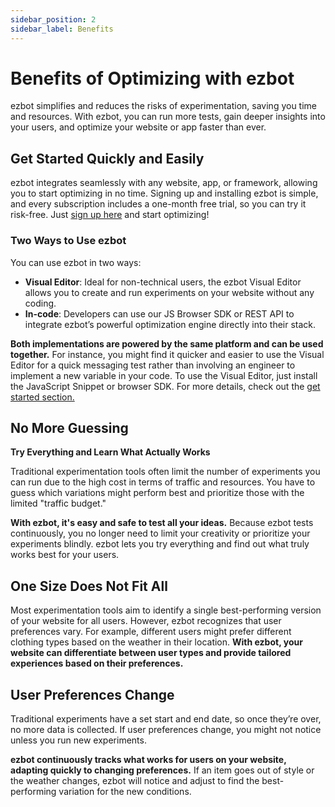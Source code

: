 ```yaml
---
sidebar_position: 2
sidebar_label: Benefits
---
```


# Benefits of Optimizing with ezbot

ezbot simplifies and reduces the risks of experimentation, saving you time and resources. With ezbot, you can run more tests, gain deeper insights into your users, and optimize your website or app faster than ever.

## Get Started Quickly and Easily

ezbot integrates seamlessly with any website, app, or framework, allowing you to start optimizing in no time. Signing up and installing ezbot is simple, and every subscription includes a one-month free trial, so you can try it risk-free. Just [sign up here](https://app.ezbot.ai/sign-up) and start optimizing!

### Two Ways to Use ezbot

You can use ezbot in two ways:

- **Visual Editor**: Ideal for non-technical users, the ezbot Visual Editor allows you to create and run experiments on your website without any coding.
- **In-code**: Developers can use our JS Browser SDK or REST API to integrate ezbot’s powerful optimization engine directly into their stack.

**Both implementations are powered by the same platform and can be used together.** For instance, you might find it quicker and easier to use the Visual Editor for a quick messaging test rather than involving an engineer to implement a new variable in your code. To use the Visual Editor, just install the JavaScript Snippet or browser SDK. For more details, check out the [get started section.](/category/get-started)

## No More Guessing

**Try Everything and Learn What Actually Works**

Traditional experimentation tools often limit the number of experiments you can run due to the high cost in terms of traffic and resources. You have to guess which variations might perform best and prioritize those with the limited "traffic budget."

**With ezbot, it's easy and safe to test all your ideas.** Because ezbot tests continuously, you no longer need to limit your creativity or prioritize your experiments blindly. ezbot lets you try everything and find out what truly works best for your users.

## One Size Does Not Fit All

Most experimentation tools aim to identify a single best-performing version of your website for all users. However, ezbot recognizes that user preferences vary. For example, different users might prefer different clothing types based on the weather in their location. **With ezbot, your website can differentiate between user types and provide tailored experiences based on their preferences.**

## User Preferences Change

Traditional experiments have a set start and end date, so once they’re over, no more data is collected. If user preferences change, you might not notice unless you run new experiments.

**ezbot continuously tracks what works for users on your website, adapting quickly to changing preferences.** If an item goes out of style or the weather changes, ezbot will notice and adjust to find the best-performing variation for the new conditions.
